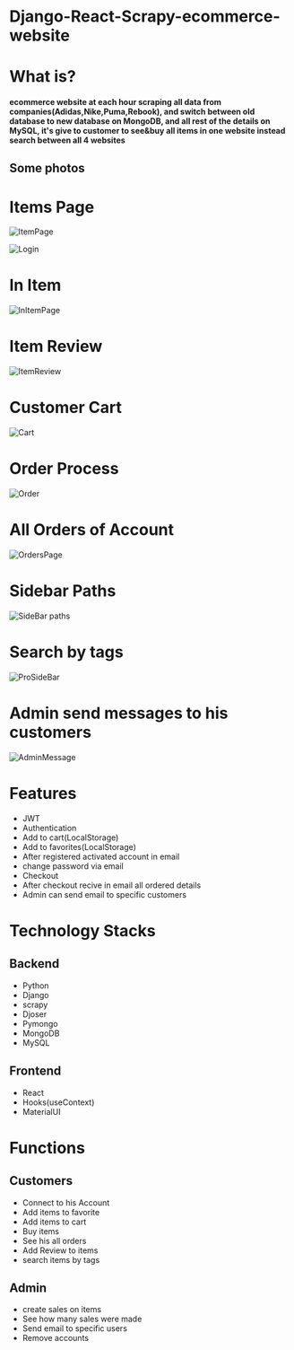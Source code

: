# Django-React-Scrapy-ecommerce-website

<h1>What is?</h1>
<h4>
ecommerce website at each hour scraping all data from companies(Adidas,Nike,Puma,Rebook), and switch between old database to new database on MongoDB,
and all rest of the details on MySQL,
it's give to customer to see&buy all items in one website instead search between all 4 websites
</h4>
<h2>Some photos</h2>

<h1>Items Page</h1>

![ItemPage](https://user-images.githubusercontent.com/64857968/110839023-ce793300-82ab-11eb-9903-8854db8f88ea.png)

![Login](https://user-images.githubusercontent.com/64857968/110839080-dc2eb880-82ab-11eb-8bf8-3551093fc6b7.png)


<h1>In Item</h1>

![InItemPage](https://user-images.githubusercontent.com/64857968/110839049-d46f1400-82ab-11eb-99aa-86a47f350a68.png)

<h1>Item Review</h1>

![ItemReview](https://user-images.githubusercontent.com/64857968/110839196-f9fc1d80-82ab-11eb-86fa-f37c2f74dbc3.png)

<h1>Customer Cart</h1>

![Cart](https://user-images.githubusercontent.com/64857968/110839280-0e401a80-82ac-11eb-8a5a-7d9999f97f31.png)

<h1>Order Process</h1>

![Order](https://user-images.githubusercontent.com/64857968/110839334-1ac47300-82ac-11eb-829e-14beb7621b8a.png)

<h1>All Orders of Account</h1>

![OrdersPage](https://user-images.githubusercontent.com/64857968/110839357-20ba5400-82ac-11eb-9c5e-6af64a8e16ce.png)

<h1>Sidebar Paths</h1>

![SideBar paths](https://user-images.githubusercontent.com/64857968/110839896-c241a580-82ac-11eb-8083-0c9d2310a4c7.png)

<h1>Search by tags</h1>

![ProSideBar](https://user-images.githubusercontent.com/64857968/110839061-d933c800-82ab-11eb-9345-855d1a64af6a.png)

<h1>Admin send messages to his customers</h1>

![AdminMessage](https://user-images.githubusercontent.com/64857968/110839008-c8835200-82ab-11eb-9718-ffb667c142a1.png)



<h1>Features</h1>
<ul>
  <li>JWT</li>
  <li>Authentication</li>
  <li>Add to cart(LocalStorage)</li>
  <li>Add to favorites(LocalStorage)</li>
  <li>After registered activated account in email</li>
  <li>change password via email</li>
  <li>Checkout</li>
  <li>After checkout recive in email all ordered details</li>
  <li>Admin can send email to specific customers</li>
</ul>

<h1>Technology Stacks</h1>
<h2>Backend</h2>
<ul>
  <li>Python</li>
  <li>Django</li>
  <li>scrapy</li>
  <li>Djoser</li>
  <li>Pymongo</li>
  <li>MongoDB</li>
  <li>MySQL</li>
</ul>
<h2>Frontend</h2>
<ul>
  <li>React</li>
  <li>Hooks(useContext)</li>
  <li>MaterialUI</li>
</ul>


<h1>Functions</h1>
<h2>Customers</h2>
<ul>
  <li>Connect to his Account</li>
  <li>Add items to favorite</li>
  <li>Add items to cart</li>
  <li>Buy items</li>
  <li>See his all orders</li>
  <li>Add Review to items</li>
  <li>search items by tags</li>
 </ul>
<h2>Admin</h2>
<ul>
  <li>create sales on items</li>
  <li>See how many sales were made</li>
  <li>Send email to specific users</li>
  <li>Remove accounts</li>
 </ul>
  


